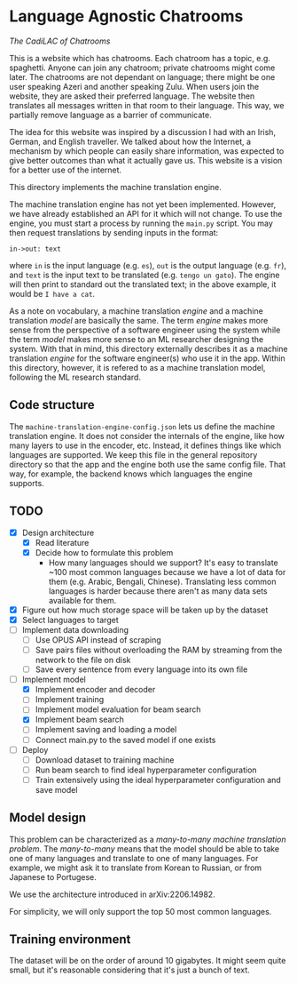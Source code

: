 # Language Agnostic Chatrooms

_The CadiLAC of Chatrooms_

This is a website which has chatrooms.
Each chatroom has a topic, e.g. spaghetti.
Anyone can join any chatroom; private chatrooms might come later.
The chatrooms are not dependant on language; there might be one user speaking Azeri and another speaking Zulu.
When users join the website, they are asked their preferred language.
The website then translates all messages written in that room to their language.
This way, we partially remove language as a barrier of communicate.

The idea for this website was inspired by a discussion I had with an Irish, German, and English traveller.
We talked about how the Internet, a mechanism by which people can easily share information, was expected to give better outcomes than what it actually gave us.
This website is a vision for a better use of the internet.

This directory implements the machine translation engine.

The machine translation engine has not yet been implemented.
However, we have already established an API for it which will not change.
To use the engine, you must start a process by running the `main.py` script.
You may then request translations by sending inputs in the format:
```
in->out: text
```
where `in` is the input language (e.g. `es`), `out` is the output language (e.g. `fr`), and `text` is the input text to be translated (e.g. `tengo un gato`).
The engine will then print to standard out the translated text; in the above example, it would be `I have a cat`.

As a note on vocabulary, a machine translation _engine_ and a machine translation _model_ are basically the same.
The term _engine_ makes more sense from the perspective of a software engineer using the system while the term _model_ makes more sense to an ML researcher designing the system.
With that in mind, this directory externally describes it as a machine translation _engine_ for the software engineer(s) who use it in the app.
Within this directory, however, it is refered to as a machine translation model, following the ML research standard.


## Code structure

The `machine-translation-engine-config.json` lets us define the machine translation engine.
It does not consider the internals of the engine, like how many layers to use in the encoder, etc.
Instead, it defines things like which languages are supported.
We keep this file in the general repository directory so that the app and the engine both use the same config file.
That way, for example, the backend knows which languages the engine supports.


## TODO

- [x] Design architecture
    - [x] Read literature
    - [x] Decide how to formulate this problem
        - How many languages should we support?
          It's easy to translate ~100 most common languages because we have a lot of data for them (e.g. Arabic, Bengali, Chinese).
          Translating less common languages is harder because there aren't as many data sets available for them.
- [x] Figure out how much storage space will be taken up by the dataset
- [x] Select languages to target
- [ ] Implement data downloading
    - [ ] Use OPUS API instead of scraping
    - [ ] Save pairs files without overloading the RAM by streaming from the network to the file on disk
    - [ ] Save every sentence from every language into its own file
- [ ] Implement model
    - [x] Implement encoder and decoder
    - [ ] Implement training
    - [ ] Implement model evaluation for beam search
    - [x] Implement beam search
    - [ ] Implement saving and loading a model
    - [ ] Connect main.py to the saved model if one exists
- [ ] Deploy
    - [ ] Download dataset to training machine
    - [ ] Run beam search to find ideal hyperparameter configuration
    - [ ] Train extensively using the ideal hyperparameter configuration and save model

## Model design

This problem can be characterized as a _many-to-many machine translation problem_.
The _many-to-many_ means that the model should be able to take one of many languages and translate to one of many languages.
For example, we might ask it to translate from Korean to Russian, or from Japanese to Portugese.

We use the architecture introduced in arXiv:2206.14982.

For simplicity, we will only support the top 50 most common languages.


## Training environment

The dataset will be on the order of around 10 gigabytes.
It might seem quite small, but it's reasonable considering that it's just a bunch of text.
